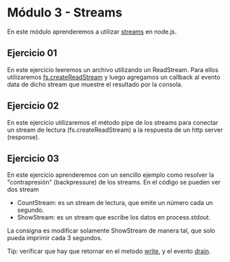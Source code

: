 # Módulo 3 - Streams

En este módulo aprenderemos a utilizar [streams](http://nodejs.org/api/stream.html) en node.js.

## Ejercicio 01

En este ejercicio leeremos un archivo utilizando un ReadStream. Para ellos utilizaremos [fs.createReadStream](http://nodejs.org/api/fs.html#fs_fs_createreadstream_path_options) y luego agregamos un callback al evento data de dicho stream que muestre el resultado por la consola.

## Ejercicio 02

En este ejercicio utilizaremos el método pipe de los streams para conectar un stream de lectura (fs.createReadStream) a la respuesta de un http server (response).

## Ejercicio 03

En este ejercicio aprenderemos con un sencillo ejemplo como resolver la "contrapresión" (backpressure) de los streams. En el código se pueden ver dos stream 

*  CountStream: es un stream de lectura, que emite un número cada un segundo.
*  ShowStream: es un stream que escribe los datos en process.stdout.

La consigna es modificar solamente ShowStream de manera tal, que solo pueda imprimir cada 3 segundos. 

Tip: verificar que hay que retornar en el metodo [write](http://nodejs.org/api/stream.html#stream_stream_write_string_encoding_fd), y el evento [drain](http://nodejs.org/api/stream.html#stream_event_drain).  

